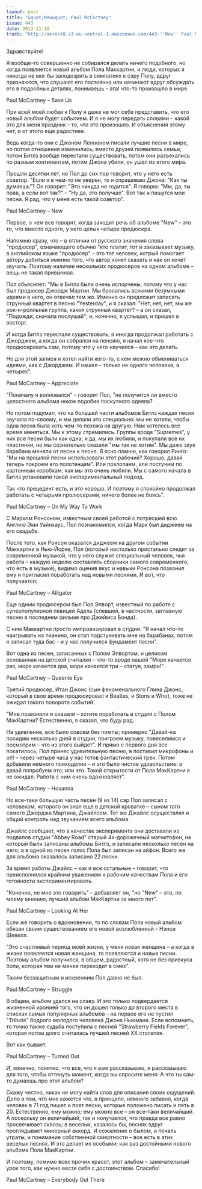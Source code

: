 ```yaml
---
layout: post
title: "&quot;New&quot; Paul McCartney"
issue: 443
date: 2013-11-10
track: "http://aerost8.s3.eu-central-1.amazonaws.com/443-''New'' Paul McCartney.mp3"
---
```


Здравствуйте!

Я вообще-то совершенно не собирался делать ничего подобного, но когда появляется новый альбом Пола Маккартни, и люди, которых я никогда не мог бы заподозрить в симпатиях к сэру Полу, вдруг признаются, что слушают его постоянно или начинают вдруг обсуждать его в подробных деталях, понимаешь – ага! что-то произошло в мире.

Paul McCartney – Save Us

При всей моей любви к Полу я даже не мог себе представить, что его новый альбом будет событием. И я не могу передать словами – какой это для меня праздник – то, что это произошло. И объяснения этому нет, и от этого еще радостнее.

Ведь когда-то они с Джоном Ленноном писали лучшие песни в мире, но потом отношения изменились, вместо друзей появились семьи, потом Битлз вообще перестали существовать, потом они разъехались по разным континентам, потом Джона убили, он ушел из этого мира.

Прошли десятки лет, но Пол до сих пор говорит, что у него есть соавтор. "Если я в чем-то не уверен, то я спрашиваю Джона: "Как ты думаешь"? Он говорит: "Это никуда не годится". Я говорю: "Мм, да, ты прав, а если вот так?" – "Ну да, это получше". Вот так и пишутся мои песни. Я рад, что у меня есть такой соавтор".

Paul McCartney – New

Первое, о чем все говорят, когда заходит речь об альбоме "New" – это то, что вместо одного, у него целых четыре продюсера.

Напомню сразу, что – в отличии от русского значения слова "продюсер", означающего обычно "кто платит, тот и заказывает музыку, в английском языке "продюсер" – это тот человек, котрый помогает автору добиться именно того, что автор хочет сказать и как он хочет звучать. Поэтому наличие нескольких продюсеров на одном альбоме – вещь не такая привычная.

Пол обьясняет: "Мы в Битлз были очень испорчены, потому что у нас был продюсер Джордж Мартин. Мы бросались всякими безумными идеями в него, он отвечал тем же. Именно он предложит записать струнный квартет в песню "Yesterday", и я сказал: "Нет, нет, нет, мы же рок-н-ролльная группа, какой струнный квартет? – а он сказал, "Подожди, сначала послушай"; и, конечно, я услышал, и пришел в восторг.

И когда Битлз перестали существовать, я иногда продолжал работать с Джорджем, а когда он собрался на пенсию, я начал кое-что продюсировать сам, потому что у него научился – как это делать.

Но для этой записи я хотел найти кого-то, с кем можно обмениваться идеями, как с Джорджем. И нашел – только не одного человека, а четырех".

Paul McCartney – Appreciate

"Поначалу я волновался" – говорит Пол, "не получится ли вместо целостного альбома некое подобие лоскутного одеяла?

Но потом подумал, что на большей части альбомов Битлз каждая песня звучала по-своему, и мы делали это специально: мы не хотели, чтобы одна песня была хоть чем-то похожа на другую. Нам хотелось все время меняться. Мы к этому стремились. Группы вроде "Supremes", у них все песни были как одна; и да, мы их любили, и покупали все их пластинки, но мы сознательно сказали "мы так не хотим". Мы даже звук барабана меняли от песни к песне. Я ясно помню, как говорил Ринго: "Мы на прошлой песни использовали этот рабочий? Хорошо, давай теперь покроем его полотенцем". Или похлопаем, или постучим по картонным коробкам, как мы это очень любили. Мы с самого начала в Битлз установили такой экспериментальный подход.

Так что прецедент есть, и это хорошо. И поэтому я спокойно продолжал работать с четырьмя пролюсерами, ничего более не боясь".

Paul McCartney – On My Way To Work

С Марком Ронсоном, известным своей работой с потрясшей всю Англию Эми Уайнхаус, Пол познакомился, когда Марк был диджеем на его свадьбе.

После того, как Ронсон оказался диджеем на другом событии Маккартни в Нью-Йорке, Пол (который настолько пристально следит за современной музыкой, что у него служит специальный человек, чья работа – каждую неделю составлять сборники самого современного, что есть в музыке), видимо оценив вкус и навыки Ронсона позвонил ему и пригласил поработать над новыми песнями. И вот, что получается:

Paul McCartney – Alligator

Еще одним продюсером был Пол Эпворт, известный по работе с суперпопулярной певицей Адель (спевшей, в частности, заглавную песню в последнем фильме про Джеймса Бонда).

С ним Маккартни просто импровизировал в студии. "Я начал что-то наигрывать на пианино, он стал подстукивать мне на барабанах, потом я записал туда бас – и у нас получился фундамент песни".

Вот одна из песен, записанных с Полом Эпвортом, и целиком основанная на детской считалке – что-то вроде нашей "Море качается раз, море качается два, море качается три – статуя, замри!".

Paul McCartney – Queenie Eye

Третий продюсер, Итан Джонс (сын феноменального Глина Джонс, который в свое время продюсировал и Beatles, и Stons и Who), тоже не ожидал такого поворота событий.

"Мне позвонили и сказали – хотите поработать в студии с Полом МакКартни? Естественно, я сказал, что буду рад.

На удивление, все было совсем без помпы; примерно "Давай-ка посидим несколько дней в студии, поиграем музыку, повеселимся и посмотрим – что из этого выйдет". И прямо с первого дня все покатилось; Пол принес удивительную песню, я поставил микрофоны и оп! – через четыре часа у нас готов фантастический трек. Потом добавили немного психоделии – и это было чистое удовольствие: а давай попробуем это; или это. Такой открытости от Пола МакКартни я не ожидал. Работа с ним очень вдохновляет".

Paul McCartney – Hosanna

Но все-таки большую часть песен (9 из 14) сэр Пол записал с человеком, которого он знал еще в детской кроватке – сыном того самого Джорджа Мартина, Джайлсом. Тот же Джайлс осуществлял и общий контроль над звучанием всего альбома.

Джайлс сообщает, что в качестве эксперимента они доставали из подвалов студии "Abbey Road" старый 4х-дорожечный магнитофон, на который были записаны альбомы Битлз, и записали несколько песен на него; а в одной из песен голос Пола был записан на айфон. Всего же для альбома оказалось записано 22 песни.

За время работы Джайлс – как и все остальные – говорит, что преисполнился крайним уважением к рабочим качествам Пола и его готовности экспериментировать.

"Конечно, не мне это говорить" – добавляет он, "но "New" – это, по моему мнению, лучший альбом МакКартни за много лет".

Paul McCartney – Looking At Her

Если же говорить о вдохновении, то по словам Пола новый альбом обязан своим существованием его новой возлюбленной – Нэнси Шевелл.

"Это счастливый период моей жизни, у меня новая женщина – а когда в жизни появляется новая женщина, то появляются и новые песни. Поэтому альбом получился, в общем, радостный, хотя не без привкуса боли, которая тем не менее переходит в смех".

Таким беззащитным и искренним Пол давно не был.

Paul McCartney – Struggle

В общем, альбом удался на славу. И это только подвердается жизненной иронией того, что он дошел только до второго места в списках самых популярных альбомов – на первое его не пустил "Tribute" бодрого молодого человека Джона Ньюмана. Если вспомнить, то точно также судьба поступила c песней "Strawberry Fields Forever", которая потом долго считалась лучшей песней XX столетия.

Вот как бывает.

Paul McCartney – Turned Out

И, конечно, понятно, что все, что я вам рассказываю, я рассказываю для того, чтобы оттянуть момент, когда вы спросите меня: А что ты сам-то думаешь про этот альбом?

Скажу честно, никак не могу найти слов для описания своих ощущений. Дело в том, что мне кажется что, в принципе, немного забавно, когда человек в 71 год пишет и поет песни, которые положено писать и петь в 20. Естественно, ему можно; ему можно все – он все-таки величайший. А поскольку он величайший, так и получается, что правда все равно просвечивает сквозь; в веселых, казалось бы, песнях вдруг проглядывает минорный аккорд. И сожаление о былом, и печаль утраты, и понимание собственной смертности – все есть в этих веселых песнях. И это делает их особыми; как раз достойными нового альбома Пола МакКартни.

И поэтому, помимо всех прочих красот, этот альбом – замечательный урок того, как нужно вести себя с достоинством. Спасибо!

Paul McCartney – Everybody Out There
